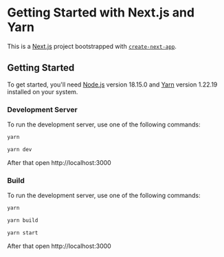 # Getting Started with Next.js and Yarn

This is a [Next.js](https://nextjs.org/) project bootstrapped with [`create-next-app`](https://github.com/vercel/next.js/tree/canary/packages/create-next-app).

## Getting Started

To get started, you'll need [Node.js](https://nodejs.org/) version 18.15.0 and [Yarn](https://yarnpkg.com/) version 1.22.19 installed on your system.

### Development Server

To run the development server, use one of the following commands:

```bash
yarn
```

```bash
yarn dev
```

After that open http://localhost:3000

### Build

To run the development server, use one of the following commands:

```bash
yarn
```

```bash
yarn build
```

```bash
yarn start
```
After that open http://localhost:3000

